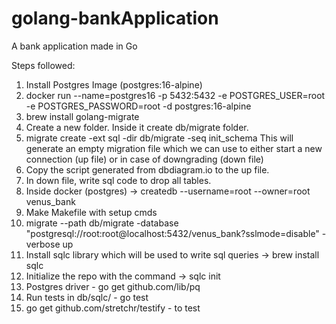 # golang-bankApplication
A bank application made in Go

Steps followed:
1. Install Postgres Image (postgres:16-alpine)
2. docker run --name=postgres16 -p 5432:5432 -e POSTGRES_USER=root -e POSTGRES_PASSWORD=root -d postgres:16-alpine
3. brew install golang-migrate
4. Create a new folder. Inside it create db/migrate folder.
5. migrate create -ext sql -dir db/migrate -seq init_schema
This will generate an empty migration file which we can use to either start a new connection (up file) or in case of downgrading (down file)
6. Copy the script generated from dbdiagram.io to the up file.
7. In down file, write sql code to drop all tables.
8. Inside docker (postgres) -> createdb --username=root --owner=root venus_bank
9. Make Makefile with setup cmds
10. migrate --path db/migrate -database "postgresql://root:root@localhost:5432/venus_bank?sslmode=disable" -verbose up 
11. Install sqlc library which will be used to write sql queries -> brew install sqlc
12. Initialize the repo with the command -> sqlc init
13. Postgres driver -  go get github.com/lib/pq
14. Run tests in db/sqlc/ - go test
15. go get github.com/stretchr/testify    - to test
